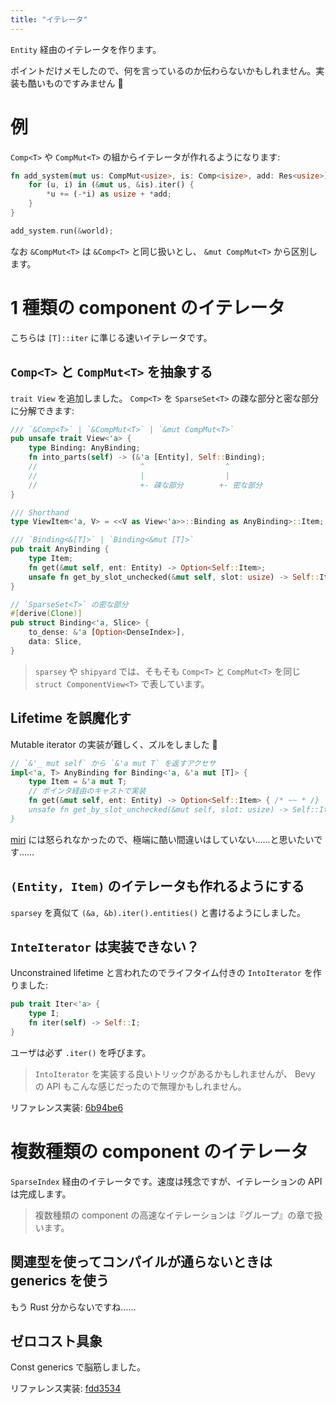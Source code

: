 ```yaml
---
title: "イテレータ"
---
```


`Entity` 経由のイテレータを作ります。

ポイントだけメモしたので、何を言っているのか伝わらないかもしれません。実装も酷いものですみません 🙇

# 例

`Comp<T>` や `CompMut<T>` の組からイテレータが作れるようになります:

```rust
fn add_system(mut us: CompMut<usize>, is: Comp<isize>, add: Res<usize>) {
    for (u, i) in (&mut us, &is).iter() {
        *u += (-*i) as usize + *add;
    }
}

add_system.run(&world);
```

なお `&CompMut<T>` は `&Comp<T>` と同じ扱いとし、 `&mut CompMut<T>` から区別します。

# 1 種類の component のイテレータ

こちらは `[T]::iter` に準じる速いイテレータです。

## `Comp<T>` と `CompMut<T>` を抽象する

`trait View` を追加しました。 `Comp<T>` を `SparseSet<T>` の疎な部分と密な部分に分解できます:

```rust
/// `&Comp<T>` | `&CompMut<T>` | `&mut CompMut<T>`
pub unsafe trait View<'a> {
    type Binding: AnyBinding;
    fn into_parts(self) -> (&'a [Entity], Self::Binding);
    //                       ^                  ^
    //                       |                  |
    //                       +- 疎な部分        +- 密な部分
}

/// Shorthand
type ViewItem<'a, V> = <<V as View<'a>>::Binding as AnyBinding>::Item;

/// `Binding<&[T]>` | `Binding<&mut [T]>`
pub trait AnyBinding {
    type Item;
    fn get(&mut self, ent: Entity) -> Option<Self::Item>;
    unsafe fn get_by_slot_unchecked(&mut self, slot: usize) -> Self::Item;
}

// `SparseSet<T>` の密な部分
#[derive(Clone)]
pub struct Binding<'a, Slice> {
    to_dense: &'a [Option<DenseIndex>],
    data: Slice,
}
```

> `sparsey` や `shipyard` では、そもそも `Comp<T>` と `CompMut<T>` を同じ `struct ComponentView<T>` で表しています。

## Lifetime を誤魔化す

Mutable iterator の実装が難しく、ズルをしました 🙇

```rust
// `&'_ mut self` から `&'a mut T` を返すアクセサ
impl<'a, T> AnyBinding for Binding<'a, &'a mut [T]> {
    type Item = &'a mut T;
    // ポインタ経由のキャストで実装
    fn get(&mut self, ent: Entity) -> Option<Self::Item> { /* ~~ * /}
    unsafe fn get_by_slot_unchecked(&mut self, slot: usize) -> Self::Item { /* ~~ * /}
}
```

[miri] には怒られなかったので、極端に酷い間違いはしていない……と思いたいです……

[miri]: https://github.com/rust-lang/miri

## `(Entity, Item)` のイテレータも作れるようにする

`sparsey` を真似て `(&a, &b).iter().entities()` と書けるようにしました。

## `InteIterator` は実装できない？

Unconstrained lifetime と言われたのでライフタイム付きの `IntoIterator` を作りました:

```rust
pub trait Iter<'a> {
    type I;
    fn iter(self) -> Self::I;
}
```

ユーザは必ず `.iter()` を呼びます。

> `IntoIterator` を実装する良いトリックがあるかもしれませんが、 Bevy の API もこんな感じだったので無理かもしれません。

リファレンス実装: [6b94be6](https://github.com/toyboot4e/toecs/commit/6b94be632116360120b17191d9858f8a18c2daf1)

# 複数種類の component のイテレータ

`SparseIndex` 経由のイテレータです。速度は残念ですが、イテレーションの API は完成します。

> 複数種類の component の高速なイテレーションは『グループ』の章で扱います。

## 関連型を使ってコンパイルが通らないときは generics を使う

もう Rust 分からないですね……

## ゼロコスト具象

Const generics で脳筋しました。

リファレンス実装: [fdd3534](https://github.com/toyboot4e/toecs/commit/fdd3534bd1013036e481c9c6459b5b1ef41d915b)


